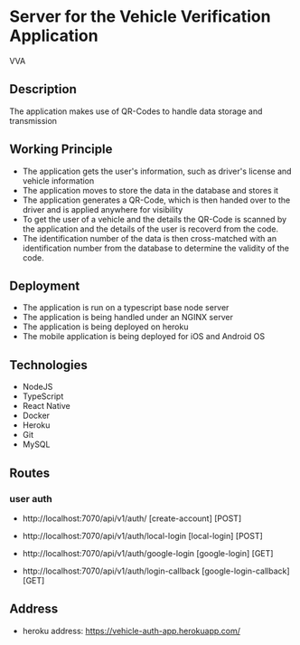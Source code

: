 # Server for the Vehicle Verification Application

VVA

## Description

The application makes use of QR-Codes to handle data storage and transmission

## Working Principle

- The application gets the user's information, such as driver's license and vehicle information
- The application moves to store the data in the database and stores it
- The application generates a QR-Code, which is then handed over to the driver and is applied anywhere for visibility
- To get the user of a vehicle and the details the QR-Code is scanned by the application and the details of the user is recoverd from the code.
- The identification number of the data is then cross-matched with an identification number from the database to determine the validity of the code.

## Deployment

- The application is run on a typescript base node server
- The application is being handled under an NGINX server
- The application is being deployed on heroku
- The mobile application is being deployed for iOS and Android OS

## Technologies

- NodeJS
- TypeScript
- React Native
- Docker
- Heroku
- Git
- MySQL

## Routes

### user auth

- http://localhost:7070/api/v1/auth/ [create-account] [POST]

- http://localhost:7070/api/v1/auth/local-login [local-login] [POST]

- http://localhost:7070/api/v1/auth/google-login [google-login] [GET]

- http://localhost:7070/api/v1/auth/login-callback [google-login-callback] [GET]

## Address

- heroku address: https://vehicle-auth-app.herokuapp.com/
